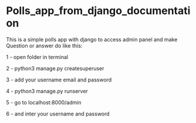 # Polls_app_from_django_documentation


This is a simple polls app with django
to access admin panel and make Question or answer do like this:

1 - open folder in terminal

2 - python3 manage.py createsuperuser

3 - add your username email and password

4 - python3 manage.py runserver

5 - go to localhost:8000/admin 

6 - and inter your username and password
